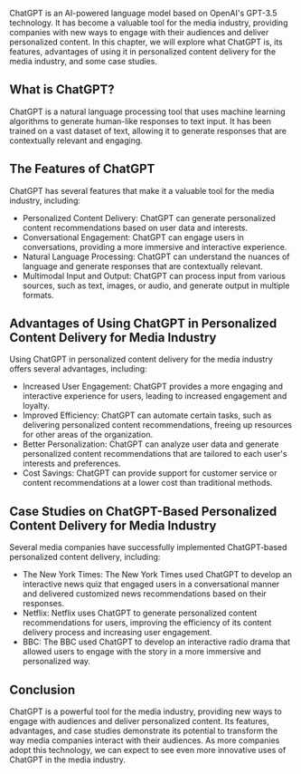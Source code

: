 
ChatGPT is an AI-powered language model based on OpenAI's GPT-3.5 technology. It has become a valuable tool for the media industry, providing companies with new ways to engage with their audiences and deliver personalized content. In this chapter, we will explore what ChatGPT is, its features, advantages of using it in personalized content delivery for the media industry, and some case studies.

What is ChatGPT?
----------------

ChatGPT is a natural language processing tool that uses machine learning algorithms to generate human-like responses to text input. It has been trained on a vast dataset of text, allowing it to generate responses that are contextually relevant and engaging.

The Features of ChatGPT
-----------------------

ChatGPT has several features that make it a valuable tool for the media industry, including:

* Personalized Content Delivery: ChatGPT can generate personalized content recommendations based on user data and interests.
* Conversational Engagement: ChatGPT can engage users in conversations, providing a more immersive and interactive experience.
* Natural Language Processing: ChatGPT can understand the nuances of language and generate responses that are contextually relevant.
* Multimodal Input and Output: ChatGPT can process input from various sources, such as text, images, or audio, and generate output in multiple formats.

Advantages of Using ChatGPT in Personalized Content Delivery for Media Industry
-------------------------------------------------------------------------------

Using ChatGPT in personalized content delivery for the media industry offers several advantages, including:

* Increased User Engagement: ChatGPT provides a more engaging and interactive experience for users, leading to increased engagement and loyalty.
* Improved Efficiency: ChatGPT can automate certain tasks, such as delivering personalized content recommendations, freeing up resources for other areas of the organization.
* Better Personalization: ChatGPT can analyze user data and generate personalized content recommendations that are tailored to each user's interests and preferences.
* Cost Savings: ChatGPT can provide support for customer service or content recommendations at a lower cost than traditional methods.

Case Studies on ChatGPT-Based Personalized Content Delivery for Media Industry
------------------------------------------------------------------------------

Several media companies have successfully implemented ChatGPT-based personalized content delivery, including:

* The New York Times: The New York Times used ChatGPT to develop an interactive news quiz that engaged users in a conversational manner and delivered customized news recommendations based on their responses.
* Netflix: Netflix uses ChatGPT to generate personalized content recommendations for users, improving the efficiency of its content delivery process and increasing user engagement.
* BBC: The BBC used ChatGPT to develop an interactive radio drama that allowed users to engage with the story in a more immersive and personalized way.

Conclusion
----------

ChatGPT is a powerful tool for the media industry, providing new ways to engage with audiences and deliver personalized content. Its features, advantages, and case studies demonstrate its potential to transform the way media companies interact with their audiences. As more companies adopt this technology, we can expect to see even more innovative uses of ChatGPT in the media industry.

